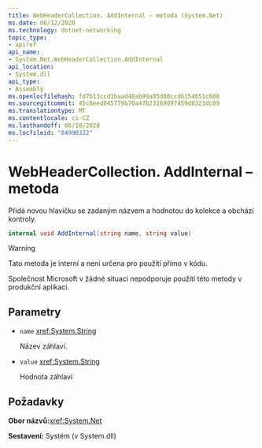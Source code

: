 ```yaml
---
title: WebHeaderCollection. AddInternal – metoda (System.Net)
ms.date: 06/12/2020
ms.technology: dotnet-networking
topic_type:
- apiref
api_name:
- System.Net.WebHeaderCollection.AddInternal
api_location:
- System.dll
api_type:
- Assembly
ms.openlocfilehash: fd7b13ccd1baad48ab99a85d80ccd6154651c608
ms.sourcegitcommit: 45c8eed045779b70a47b23169897459d0323dc89
ms.translationtype: MT
ms.contentlocale: cs-CZ
ms.lasthandoff: 06/18/2020
ms.locfileid: "84990322"
---
```

# <a name="webheadercollectionaddinternal-method"></a>WebHeaderCollection. AddInternal – metoda

Přidá novou hlavičku se zadaným názvem a hodnotou do kolekce a obchází kontroly.

```csharp
internal void AddInternal(string name, string value)
```

> [!WARNING]
> Tato metoda je interní a není určena pro použití přímo v kódu.
>
> Společnost Microsoft v žádné situaci nepodporuje použití této metody v produkční aplikaci.

## <a name="parameters"></a>Parametry

- `name` <xref:System.String>

  Název záhlaví.

- `value` <xref:System.String>

  Hodnota záhlaví

## <a name="requirements"></a>Požadavky

**Obor názvů:**<xref:System.Net>

**Sestavení:** Systém (v System.dll)
